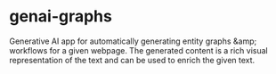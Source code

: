 # genai-graphs
Generative AI app for automatically generating entity graphs &amp;amp; workflows for a given webpage.  The generated content is a rich visual representation of the text and can be used to enrich the given text. 
